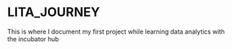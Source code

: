 # LITA_JOURNEY
This is where I document my first project while learning data analytics with the incubator hub
###

